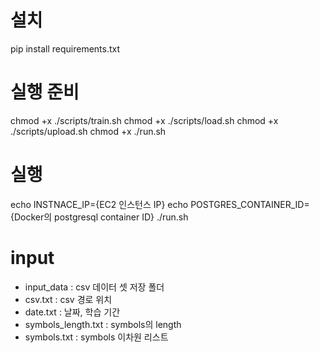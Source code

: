 # 설치
pip install requirements.txt

# 실행 준비
chmod +x ./scripts/train.sh
chmod +x ./scripts/load.sh
chmod +x ./scripts/upload.sh
chmod +x ./run.sh

# 실행
echo INSTNACE_IP={EC2 인스턴스 IP}
echo POSTGRES_CONTAINER_ID={Docker의 postgresql container ID}
./run.sh

# input
- input_data : csv 데이터 셋 저장 폴더
- csv.txt : csv 경로 위치
- date.txt : 날짜, 학습 기간
- symbols_length.txt : symbols의 length
- symbols.txt : symbols 이차원 리스트